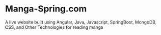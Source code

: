 # Manga-Spring.com

A live website built using Angular, Java, Javascript, SpringBoot, MongoDB, CSS, and Other Technologies for reading manga
